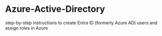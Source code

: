 # Azure-Active-Directory
step-by-step instructions to create Entra ID (formerly Azure AD) users and assign roles in Azure
